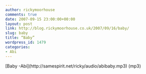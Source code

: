 ```yaml
---
author: rickymoorhouse
comments: true
date: 2007-09-15 23:00:00+00:00
layout: post
link: http://blog.rickymoorhouse.co.uk/2007/09/16/baby/
slug: baby
title: “Baby”
wordpress_id: 1479
categories:
- Abi
---
```


<!--

![](http://samespirit.net/ricky/audio/player/noflash.gif)
-->[Baby -Abi](http://samespirit.net/ricky/audio/abibaby.mp3) (mp3)
